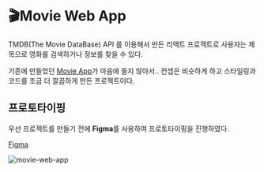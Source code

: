 # 🎬Movie Web App

TMDB(The Movie DataBase) API 를 이용해서 만든 리액트 프로젝트로 사용자는 제목으로 영화를 검색하거나 정보를 찾을 수 있다.

기존에 만들었던 [Movie App](https://github.com/tlatjdgh3778/movie)가 마음에 들지 않아서.. 컨셉은 비슷하게 하고 스타일링과 코드를 조금 더 깔끔하게 만든 프로젝트이다.


## 프로토타이핑
우선 프로젝트를 만들기 전에 **Figma**를 사용하여 프로토타이핑을 진행하였다.

[Figma](https://www.figma.com/file/YUtZwzE3uZBGji71j6t48S/Movie-App?node-id=0%3A1)

![movie-web-app](https://user-images.githubusercontent.com/71371075/122392083-87879180-cfae-11eb-88a8-2ab89355dde5.png)

